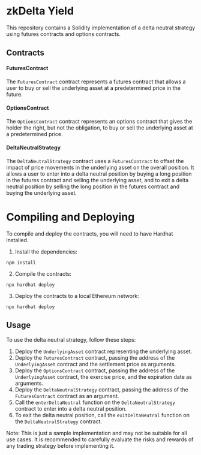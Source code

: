 
# zkDelta Yield

This repository contains a Solidity implementation of a delta neutral strategy using futures contracts and options contracts.




## Contracts

#### FuturesContract

The `FuturesContract` contract represents a futures contract that allows a user to buy or sell the underlying asset at a predetermined price in the future.

#### OptionsContract
The `OptionsContract` contract represents an options contract that gives the holder the right, but not the obligation, to buy or sell the underlying asset at a predetermined price.

#### DeltaNeutralStrategy
The `DeltaNeutralStrategy` contract uses a `FuturesContract` to offset the impact of price movements in the underlying asset on the overall position. It allows a user to enter into a delta neutral position by buying a long position in the futures contract and selling the underlying asset, and to exit a delta neutral position by selling the long position in the futures contract and buying the underlying asset.


# Compiling and Deploying

To compile and deploy the contracts, you will need to have Hardhat installed.

1. Install the dependencies:

```
npm install
```

2. Compile the contracts:
```
npx hardhat deploy
```

3. Deploy the contracts to a local Ethereum network:
```
npx hardhat deploy
```


## Usage

To use the delta neutral strategy, follow these steps:

1. Deploy the `UnderlyingAsset` contract representing the underlying asset.
2. Deploy the `FuturesContract` contract, passing the address of the `UnderlyingAsset` contract and the settlement price as arguments.
3. Deploy the `OptionsContract` contract, passing the address of the `UnderlyingAsset` contract, the exercise price, and the expiration date as arguments.
4. Deploy the `DeltaNeutralStrategy` contract, passing the address of the `FuturesContract` contract as an argument.
5. Call the `enterDeltaNeutral` function on the `DeltaNeutralStrategy` contract to enter into a delta neutral position.
6. To exit the delta neutral position, call the `exitDeltaNeutral` function on the `DeltaNeutralStrategy` contract.

Note: This is just a sample implementation and may not be suitable for all use cases. It is recommended to carefully evaluate the risks and rewards of any trading strategy before implementing it.